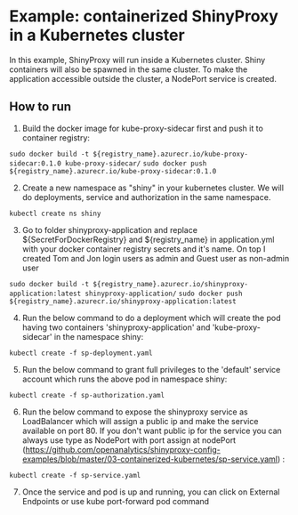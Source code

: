 # Example: containerized ShinyProxy in a Kubernetes cluster

In this example, ShinyProxy will run inside a Kubernetes cluster. Shiny containers will also be spawned
in the same cluster. To make the application accessible outside the cluster, a NodePort service is created.

## How to run

1. Build the docker image for kube-proxy-sidecar first and push it to container registry:

`sudo docker build -t ${registry_name}.azurecr.io/kube-proxy-sidecar:0.1.0 kube-proxy-sidecar/`
`sudo docker push ${registry_name}.azurecr.io/kube-proxy-sidecar:0.1.0`

2. Create a new namespace as "shiny" in your kubernetes cluster. We will do deployments, service and authorization in the same namespace.

`kubectl create ns shiny`

3. Go to folder shinyproxy-application and replace ${SecretForDockerRegistry} and ${registry_name} in application.yml with your docker container registry secrets and it's name. On top I created Tom and Jon login users as admin and Guest user as non-admin user

`sudo docker build -t ${registry_name}.azurecr.io/shinyproxy-application:latest shinyproxy-application/`
`sudo docker push ${registry_name}.azurecr.io/shinyproxy-application:latest`

4. Run the below command to do a deployment which will create the pod having two containers 'shinyproxy-application' and 'kube-proxy-sidecar' in the namespace shiny:

`kubectl create -f sp-deployment.yaml`

5. Run the below command to grant full privileges to the 'default' service account which runs the above pod in namespace shiny:

`kubectl create -f sp-authorization.yaml`

6. Run the below command to expose the shinyproxy service as LoadBalancer which will assign a public ip and make the service available on port 80. If you don't want public ip for the service you can always use type as NodePort with port assign at nodePort (https://github.com/openanalytics/shinyproxy-config-examples/blob/master/03-containerized-kubernetes/sp-service.yaml) :

`kubectl create -f sp-service.yaml`

7. Once the service and pod is up and running, you can click on External Endpoints or use kube port-forward pod command